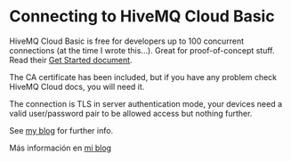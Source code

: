 # Connecting to HiveMQ Cloud Basic
HiveMQ Cloud Basic is free for developers up to 100 concurrent connections (at the time I wrote this...). Great for proof-of-concept stuff.
Read their [Get Started document](https://www.hivemq.com/docs/hivemq-cloud/introduction.html#get-started).

The CA certificate has been included, but if you have any problem check HiveMQ Cloud docs, you will need it.

The connection is TLS in server authentication mode, your devices need a valid user/password pair to be allowed access but nothing further.

See [my blog](http://www.scaprile.com/2021/05/23/connecting-to-hivemq-cloud-basic/) for further info.

Más información en [mi blog](http://www.scaprile.com/2022/02/14/conectandonos-a-hivemq-cloud-basic-con-mongoose-os/)
